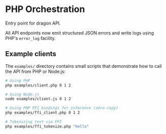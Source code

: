 # PHP Orchestration

Entry point for dragon API.

All API endpoints now emit structured JSON errors and write logs using PHP's
`error_log` facility.

## Example clients

The `examples/` directory contains small scripts that demonstrate how to call
the API from PHP or Node.js:

```bash
# Using PHP
php examples/client.php 0 1 2

# Using Node.js
node examples/client.js 0 1 2

# Using PHP FFI bindings for inference (zero-copy)
php examples/ffi_client.php 0 1 2

# Tokenizing text via FFI
php examples/ffi_tokenize.php "hello"
```

